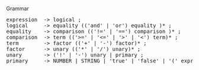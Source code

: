 Grammar 
<pre>
expression  -> logical ;
logical     -> equality (('and' | 'or') equality )* ;
equality    -> comparison (('!=' | '==') comparison )* ; 
comparison  -> term (('>=' | '<=' | '>' | '<') term)* ;
term        -> factor (('+' | '-') factor)* ; 
factor      -> unary (('*' | '/') unary)* ;
unary       -> ('!' | '-') unary | primary ;      
primary     -> NUMBER | STRING | 'true' | 'false' | '(' expression ')' ;
</pre>
